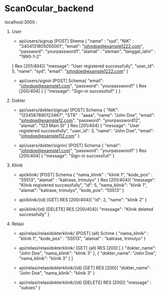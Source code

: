 # ScanOcular_backend

localhost:3000 :

1. User 
     - api/users/signup [POST]
       Shema {
          "name" : "syd",
          "NIK" : "3404131805050001",
          "email": "johndoe@example1222.com",
          "password": "yourpassword1",
          "alamat" : "sleman",
          "tanggal_lahir" : "1990-1-2"
      
      }
        Res [201/404]{
          "message": "User registered successfully",
          "user_id": 5,
          "name": "syd",
          "email": "johndoe@example1222.com"
     }

     - api/users/signin [POST]
            Schema{
            "email": "johndoe@example1.com",
            "password": "yourpassword1"
        }
            Res [200/404] {
         {
            "message": "Sign-in successful!"
        }
       }

2. Dokter
   - api/users/dokter/signup/ [POST]
        Schema {
              "NIK": "1234567890123467",
              "STR" : "aaaa",
              "name": "John Doe",
              "email": "johndoe@example12.com",
              "password": "yourpassword12",
              "alamat": "123 Main St"
          }
        Res [201/404] {
              "message": "User registered successfully",
              "user_id": 3,
              "name": "John Doe",
              "email": "johndoe@example112.com"
        }
   
   - api/users/dokter/signin/ [POST]
        Schema {
         "email": "johndoe@example1.com",
         "password": "yourpassword1"
        }
        Res [200/404] {
             "message": "Sign-in successful!"
        }

3. Klinik
   - api/klinik/ [POST]
        Schema {
         "nama_klinik" : "klinik 1",
         "kode_pos" : "55513",
         "alamat" : "kalirase, trimulyo"
        }
        Res [201/404]{
         "message": "Klinik registered successfully",
         "id": 5,
         "nama_klinik": "klinik 1",
         "alamat": "kalirase, trimulyo",
         "kode_pos": "55513"
        }
   - api/klinik/{id} [GET]
        RES [200/404]{
        "id": 2,
        "name": "klinik 2"
        }

   - api/klink/{id} [DELETE]
        RES [200/404]{
           "message": "Klinik deleted successfully"
        }
     
4. Relasi
     - api/relasi/relasidokterklinik/ [POST] (all)
       Schme { 
         "nama_klinik" : "klinik 1",
         "kode_pos" : "55513",
         "alamat" : "kalirase, trimulyo"
       }
     - api/relasi/relasidokterklinik/ [GET] (all)
          RES [200] [
               {
                     "dokter_name": "John Doe",
                   "nama_klinik": "klinik 3"
               },
      {
                     "dokter_name": "John Doe",
                   "nama_klinik": "klinik 3"
               }
          ]
     
     - api/relasi/relasidokterklinik/{id} [GET] 
          RES [200]{
               "dokter_name": "John Doe",
              "nama_klinik": "klinik 3"
          }

     - api/relasi/relasidokterklinik/{id} [DELETE] 
          RES [200]{
               "message" : "sukses"
          }
